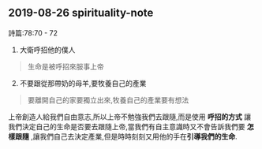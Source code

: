 ## 2019-08-26 spirituality-note
詩篇:78:70 - 72

1. 大衛呼招他的僕人
> 生命是被呼招來服事上帝

2. 不要跟從那帶奶的母羊,要牧養自己的產業
> 要離開自己的家要獨立出來,牧養自己的產業要有想法

 上帝創造人給我們自由意志,所以上帝不勉強我們去跟隨,而是使用 **呼招的方式** 讓我們決定自己的生命是否要去跟隨上帝,當我們有自主意識時又不會告訴我們要 **怎樣跟隨** ,讓我們自己去決定產業,但是時時刻刻又用他的手在**引導我們的生命**.
